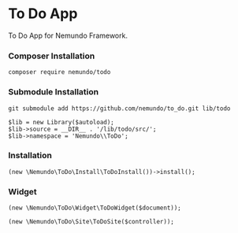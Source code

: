 # To Do App

To Do App for Nemundo Framework.

### Composer Installation
```
composer require nemundo/todo
```

### Submodule Installation
```
git submodule add https://github.com/nemundo/to_do.git lib/todo
```

```
$lib = new Library($autoload);
$lib->source = __DIR__ . '/lib/todo/src/';
$lib->namespace = 'Nemundo\\ToDo';
```

### Installation
```
(new \Nemundo\ToDo\Install\ToDoInstall())->install();
```


### Widget
```
(new \Nemundo\ToDo\Widget\ToDoWidget($document));

(new \Nemundo\ToDo\Site\ToDoSite($controller));

```